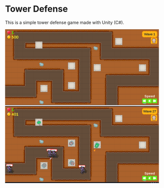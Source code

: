 # Tower Defense 

This is a simple tower defense game made with Unity (C#).

<img src="/images/1.png" />
<img src="/images/2.png" />